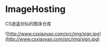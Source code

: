 # ImageHosting
CS逍遥剑仙的图床仓库

![http://www.csxiaoyao.com/src/img/sign.jpg](http://www.csxiaoyao.com/src/img/sign.jpg)

